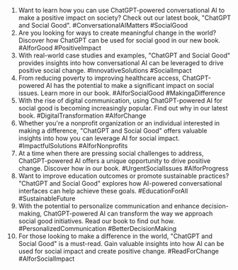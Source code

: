1. Want to learn how you can use ChatGPT-powered conversational AI to make a positive impact on society? Check out our latest book, "ChatGPT and Social Good". #ConversationalAIMatters #SocialGood
2. Are you looking for ways to create meaningful change in the world? Discover how ChatGPT can be used for social good in our new book. #AIforGood #PositiveImpact
3. With real-world case studies and examples, "ChatGPT and Social Good" provides insights into how conversational AI can be leveraged to drive positive social change. #InnovativeSolutions #SocialImpact
4. From reducing poverty to improving healthcare access, ChatGPT-powered AI has the potential to make a significant impact on social issues. Learn more in our book. #AIforSocialGood #MakingaDifference
5. With the rise of digital communication, using ChatGPT-powered AI for social good is becoming increasingly popular. Find out why in our latest book. #DigitalTransformation #AIforChange
6. Whether you're a nonprofit organization or an individual interested in making a difference, "ChatGPT and Social Good" offers valuable insights into how you can leverage AI for social impact. #ImpactfulSolutions #AIforNonprofits
7. At a time when there are pressing social challenges to address, ChatGPT-powered AI offers a unique opportunity to drive positive change. Discover how in our book. #UrgentSocialIssues #AIforProgress
8. Want to improve education outcomes or promote sustainable practices? "ChatGPT and Social Good" explores how AI-powered conversational interfaces can help achieve these goals. #EducationForAll #SustainableFuture
9. With the potential to personalize communication and enhance decision-making, ChatGPT-powered AI can transform the way we approach social good initiatives. Read our book to find out how. #PersonalizedCommunication #BetterDecisionMaking
10. For those looking to make a difference in the world, "ChatGPT and Social Good" is a must-read. Gain valuable insights into how AI can be used for social impact and create positive change. #ReadForChange #AIforSocialImpact
